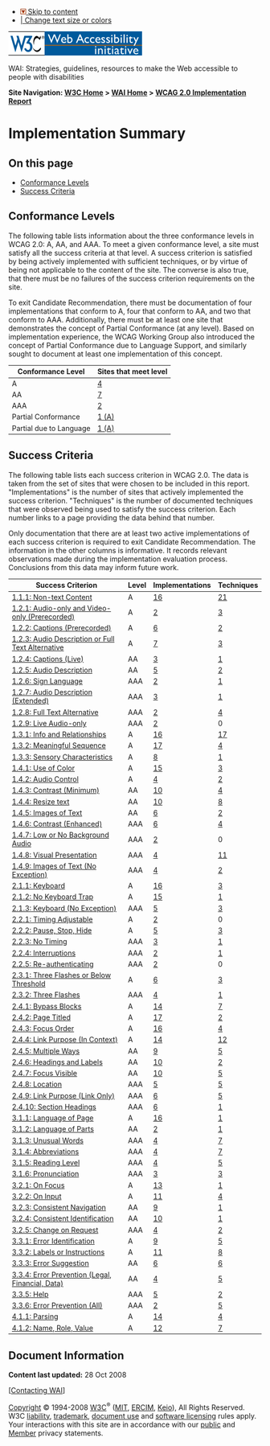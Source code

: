 -   [![](/Icons/downinpage.png) Skip to content](#main)
-   [| Change text size or colors](/WAI/changedesign.html)

[<img src="/Icons/w3c_home" alt="W3C logo" width="72" height="48" />](http://www.w3.org/ "W3C Home")[<img src="/WAI/images/wai-temp" alt="Web Accessibility Initiative (WAI) logo" height="48" />](http://www.w3.org/WAI/ "WAI Home")

WAI: Strategies, guidelines, resources to make the Web accessible to people with disabilities

**Site Navigation: [W3C Home](http://www.w3.org/) &gt; [WAI Home](http://www.w3.org/WAI/) &gt; [WCAG 2.0 Implementation Report](/WAI/GL/WCAG20/implementation-report/)**

Implementation Summary
======================

On this page
------------

-   [Conformance Levels](#conf)
-   [Success Criteria](#sc)

<span id="conf"></span>Conformance Levels
-----------------------------------------

The following table lists information about the three conformance levels in WCAG 2.0: A, AA, and AAA. To meet a given conformance level, a site must satisfy all the success criteria at that level. A success criterion is satisfied by being actively implemented with sufficient techniques, or by virtue of being not applicable to the content of the site. The converse is also true, that there must be no failures of the success criterion requirements on the site.

To exit Candidate Recommendation, there must be documentation of four implementations that conform to A, four that conform to AA, and two that conform to AAA. Additionally, there must be at least one site that demonstrates the concept of Partial Conformance (at any level). Based on implementation experience, the WCAG Working Group also introduced the concept of Partial Conformance due to Language Support, and similarly sought to document at least one implementation of this concept.

<table><thead><tr class="header"><th>Conformance Level</th><th>Sites that meet level</th></tr></thead><tbody><tr class="odd"><td>A</td><td><a href="implementation_list?category=level&amp;unit=A">4</a></td></tr><tr class="even"><td>AA</td><td><a href="implementation_list?category=level&amp;unit=AA">7</a></td></tr><tr class="odd"><td>AAA</td><td><a href="implementation_list?category=level&amp;unit=AAA">2</a></td></tr><tr class="even"><td>Partial Conformance</td><td><a href="implementation_list?category=partial&amp;unit=A">1 (A)</a></td></tr><tr class="odd"><td>Partial due to Language</td><td><a href="implementation_list?category=language&amp;unit=A">1 (A)</a></td></tr></tbody></table>

<span id="sc"></span>Success Criteria
-------------------------------------

The following table lists each success criterion in WCAG 2.0. The data is taken from the set of sites that were chosen to be included in this report. "Implementations" is the number of sites that actively implemented the success criterion. "Techniques" is the number of documented techniques that were observed being used to satisfy the success criterion. Each number links to a page providing the data behind that number.

Only documentation that there are at least two active implementations of each success criterion is required to exit Candidate Recommendation. The information in the other columns is informative. It records relevant observations made during the implementation evaluation process. Conclusions from this data may inform future work.

<table><thead><tr class="header"><th>Success Criterion</th><th>Level</th><th>Implementations</th><th>Techniques</th></tr></thead><tbody><tr class="odd"><td><a href="http://www.w3.org/WAI/GL/WCAG20/WD-UNDERSTANDING-WCAG20/text-equiv-all">1.1.1: Non-text Content</a></td><td>A</td><td><a href="implementation_list?unit=text-equiv-all&amp;category=sc">16</a></td><td><a href="technique_list?sc_id=text-equiv-all">21</a></td></tr><tr class="even"><td><a href="http://www.w3.org/WAI/GL/WCAG20/WD-UNDERSTANDING-WCAG20/media-equiv-av-only-alt">1.2.1: Audio-only and Video-only (Prerecorded)</a></td><td>A</td><td><a href="implementation_list?unit=media-equiv-av-only-alt&amp;category=sc">2</a></td><td><a href="technique_list?sc_id=media-equiv-av-only-alt">3</a></td></tr><tr class="odd"><td><a href="http://www.w3.org/WAI/GL/WCAG20/WD-UNDERSTANDING-WCAG20/media-equiv-captions">1.2.2: Captions (Prerecorded)</a></td><td>A</td><td><a href="implementation_list?unit=media-equiv-captions&amp;category=sc">6</a></td><td><a href="technique_list?sc_id=media-equiv-captions">2</a></td></tr><tr class="even"><td><a href="http://www.w3.org/WAI/GL/WCAG20/WD-UNDERSTANDING-WCAG20/media-equiv-audio-desc">1.2.3: Audio Description or Full Text Alternative</a></td><td>A</td><td><a href="implementation_list?unit=media-equiv-audio-desc&amp;category=sc">7</a></td><td><a href="technique_list?sc_id=media-equiv-audio-desc">3</a></td></tr><tr class="odd"><td><a href="http://www.w3.org/WAI/GL/WCAG20/WD-UNDERSTANDING-WCAG20/media-equiv-real-time-captions">1.2.4: Captions (Live)</a></td><td>AA</td><td><a href="implementation_list?unit=media-equiv-real-time-captions&amp;category=sc">3</a></td><td><a href="technique_list?sc_id=media-equiv-real-time-captions">1</a></td></tr><tr class="even"><td><a href="http://www.w3.org/WAI/GL/WCAG20/WD-UNDERSTANDING-WCAG20/media-equiv-audio-desc-only">1.2.5: Audio Description</a></td><td>AA</td><td><a href="implementation_list?unit=media-equiv-audio-desc-only&amp;category=sc">5</a></td><td><a href="technique_list?sc_id=media-equiv-audio-desc-only">2</a></td></tr><tr class="odd"><td><a href="http://www.w3.org/WAI/GL/WCAG20/WD-UNDERSTANDING-WCAG20/media-equiv-sign">1.2.6: Sign Language</a></td><td>AAA</td><td><a href="implementation_list?unit=media-equiv-sign&amp;category=sc">2</a></td><td><a href="technique_list?sc_id=media-equiv-sign">1</a></td></tr><tr class="even"><td><a href="http://www.w3.org/WAI/GL/WCAG20/WD-UNDERSTANDING-WCAG20/media-equiv-extended-ad">1.2.7: Audio Description (Extended)</a></td><td>AAA</td><td><a href="implementation_list?unit=media-equiv-extended-ad&amp;category=sc">3</a></td><td><a href="technique_list?sc_id=media-equiv-extended-ad">1</a></td></tr><tr class="odd"><td><a href="http://www.w3.org/WAI/GL/WCAG20/WD-UNDERSTANDING-WCAG20/media-equiv-text-doc">1.2.8: Full Text Alternative</a></td><td>AAA</td><td><a href="implementation_list?unit=media-equiv-text-doc&amp;category=sc">2</a></td><td><a href="technique_list?sc_id=media-equiv-text-doc">4</a></td></tr><tr class="even"><td><a href="http://www.w3.org/WAI/GL/WCAG20/WD-UNDERSTANDING-WCAG20/media-equiv-live-audio-only">1.2.9: Live Audio-only</a></td><td>AAA</td><td><a href="implementation_list?unit=media-equiv-live-audio-only&amp;category=sc">2</a></td><td>0</td></tr><tr class="odd"><td><a href="http://www.w3.org/WAI/GL/WCAG20/WD-UNDERSTANDING-WCAG20/content-structure-separation-programmatic">1.3.1: Info and Relationships</a></td><td>A</td><td><a href="implementation_list?unit=content-structure-separation-programmatic&amp;category=sc">16</a></td><td><a href="technique_list?sc_id=content-structure-separation-programmatic">17</a></td></tr><tr class="even"><td><a href="http://www.w3.org/WAI/GL/WCAG20/WD-UNDERSTANDING-WCAG20/content-structure-separation-sequence">1.3.2: Meaningful Sequence</a></td><td>A</td><td><a href="implementation_list?unit=content-structure-separation-sequence&amp;category=sc">17</a></td><td><a href="technique_list?sc_id=content-structure-separation-sequence">4</a></td></tr><tr class="odd"><td><a href="http://www.w3.org/WAI/GL/WCAG20/WD-UNDERSTANDING-WCAG20/content-structure-separation-understanding">1.3.3: Sensory Characteristics</a></td><td>A</td><td><a href="implementation_list?unit=content-structure-separation-understanding&amp;category=sc">8</a></td><td><a href="technique_list?sc_id=content-structure-separation-understanding">1</a></td></tr><tr class="even"><td><a href="http://www.w3.org/WAI/GL/WCAG20/WD-UNDERSTANDING-WCAG20/visual-audio-contrast-without-color">1.4.1: Use of Color</a></td><td>A</td><td><a href="implementation_list?unit=visual-audio-contrast-without-color&amp;category=sc">15</a></td><td><a href="technique_list?sc_id=visual-audio-contrast-without-color">3</a></td></tr><tr class="odd"><td><a href="http://www.w3.org/WAI/GL/WCAG20/WD-UNDERSTANDING-WCAG20/visual-audio-contrast-dis-audio">1.4.2: Audio Control</a></td><td>A</td><td><a href="implementation_list?unit=visual-audio-contrast-dis-audio&amp;category=sc">4</a></td><td><a href="technique_list?sc_id=visual-audio-contrast-dis-audio">2</a></td></tr><tr class="even"><td><a href="http://www.w3.org/WAI/GL/WCAG20/WD-UNDERSTANDING-WCAG20/visual-audio-contrast-contrast">1.4.3: Contrast (Minimum)</a></td><td>AA</td><td><a href="implementation_list?unit=visual-audio-contrast-contrast&amp;category=sc">10</a></td><td><a href="technique_list?sc_id=visual-audio-contrast-contrast">4</a></td></tr><tr class="odd"><td><a href="http://www.w3.org/WAI/GL/WCAG20/WD-UNDERSTANDING-WCAG20/visual-audio-contrast-scale">1.4.4: Resize text</a></td><td>AA</td><td><a href="implementation_list?unit=visual-audio-contrast-scale&amp;category=sc">10</a></td><td><a href="technique_list?sc_id=visual-audio-contrast-scale">8</a></td></tr><tr class="even"><td><a href="http://www.w3.org/WAI/GL/WCAG20/WD-UNDERSTANDING-WCAG20/visual-audio-contrast-text-presentation">1.4.5: Images of Text</a></td><td>AA</td><td><a href="implementation_list?unit=visual-audio-contrast-text-presentation&amp;category=sc">6</a></td><td><a href="technique_list?sc_id=visual-audio-contrast-text-presentation">2</a></td></tr><tr class="odd"><td><a href="http://www.w3.org/WAI/GL/WCAG20/WD-UNDERSTANDING-WCAG20/visual-audio-contrast7">1.4.6: Contrast (Enhanced)</a></td><td>AAA</td><td><a href="implementation_list?unit=visual-audio-contrast7&amp;category=sc">6</a></td><td><a href="technique_list?sc_id=visual-audio-contrast7">4</a></td></tr><tr class="even"><td><a href="http://www.w3.org/WAI/GL/WCAG20/WD-UNDERSTANDING-WCAG20/visual-audio-contrast-noaudio">1.4.7: Low or No Background Audio</a></td><td>AAA</td><td><a href="implementation_list?unit=visual-audio-contrast-noaudio&amp;category=sc">2</a></td><td>0</td></tr><tr class="odd"><td><a href="http://www.w3.org/WAI/GL/WCAG20/WD-UNDERSTANDING-WCAG20/visual-audio-contrast-visual-presentation">1.4.8: Visual Presentation</a></td><td>AAA</td><td><a href="implementation_list?unit=visual-audio-contrast-visual-presentation&amp;category=sc">4</a></td><td><a href="technique_list?sc_id=visual-audio-contrast-visual-presentation">11</a></td></tr><tr class="even"><td><a href="http://www.w3.org/WAI/GL/WCAG20/WD-UNDERSTANDING-WCAG20/visual-audio-contrast-text-images">1.4.9: Images of Text (No Exception)</a></td><td>AAA</td><td><a href="implementation_list?unit=visual-audio-contrast-text-images&amp;category=sc">4</a></td><td><a href="technique_list?sc_id=visual-audio-contrast-text-images">2</a></td></tr><tr class="odd"><td><a href="http://www.w3.org/WAI/GL/WCAG20/WD-UNDERSTANDING-WCAG20/keyboard-operation-keyboard-operable">2.1.1: Keyboard</a></td><td>A</td><td><a href="implementation_list?unit=keyboard-operation-keyboard-operable&amp;category=sc">16</a></td><td><a href="technique_list?sc_id=keyboard-operation-keyboard-operable">3</a></td></tr><tr class="even"><td><a href="http://www.w3.org/WAI/GL/WCAG20/WD-UNDERSTANDING-WCAG20/keyboard-operation-trapping">2.1.2: No Keyboard Trap</a></td><td>A</td><td><a href="implementation_list?unit=keyboard-operation-trapping&amp;category=sc">15</a></td><td><a href="technique_list?sc_id=keyboard-operation-trapping">1</a></td></tr><tr class="odd"><td><a href="http://www.w3.org/WAI/GL/WCAG20/WD-UNDERSTANDING-WCAG20/keyboard-operation-all-funcs">2.1.3: Keyboard (No Exception)</a></td><td>AAA</td><td><a href="implementation_list?unit=keyboard-operation-all-funcs&amp;category=sc">5</a></td><td><a href="technique_list?sc_id=keyboard-operation-all-funcs">3</a></td></tr><tr class="even"><td><a href="http://www.w3.org/WAI/GL/WCAG20/WD-UNDERSTANDING-WCAG20/time-limits-required-behaviors">2.2.1: Timing Adjustable</a></td><td>A</td><td><a href="implementation_list?unit=time-limits-required-behaviors&amp;category=sc">2</a></td><td>0</td></tr><tr class="odd"><td><a href="http://www.w3.org/WAI/GL/WCAG20/WD-UNDERSTANDING-WCAG20/time-limits-pause">2.2.2: Pause, Stop, Hide</a></td><td>A</td><td><a href="implementation_list?unit=time-limits-pause&amp;category=sc">5</a></td><td><a href="technique_list?sc_id=time-limits-pause">3</a></td></tr><tr class="even"><td><a href="http://www.w3.org/WAI/GL/WCAG20/WD-UNDERSTANDING-WCAG20/time-limits-no-exceptions">2.2.3: No Timing</a></td><td>AAA</td><td><a href="implementation_list?unit=time-limits-no-exceptions&amp;category=sc">3</a></td><td><a href="technique_list?sc_id=time-limits-no-exceptions">1</a></td></tr><tr class="odd"><td><a href="http://www.w3.org/WAI/GL/WCAG20/WD-UNDERSTANDING-WCAG20/time-limits-postponed">2.2.4: Interruptions</a></td><td>AAA</td><td><a href="implementation_list?unit=time-limits-postponed&amp;category=sc">2</a></td><td><a href="technique_list?sc_id=time-limits-postponed">1</a></td></tr><tr class="even"><td><a href="http://www.w3.org/WAI/GL/WCAG20/WD-UNDERSTANDING-WCAG20/time-limits-server-timeout">2.2.5: Re-authenticating</a></td><td>AAA</td><td><a href="implementation_list?unit=time-limits-server-timeout&amp;category=sc">2</a></td><td>0</td></tr><tr class="odd"><td><a href="http://www.w3.org/WAI/GL/WCAG20/WD-UNDERSTANDING-WCAG20/seizure-does-not-violate">2.3.1: Three Flashes or Below Threshold</a></td><td>A</td><td><a href="implementation_list?unit=seizure-does-not-violate&amp;category=sc">6</a></td><td><a href="technique_list?sc_id=seizure-does-not-violate">3</a></td></tr><tr class="even"><td><a href="http://www.w3.org/WAI/GL/WCAG20/WD-UNDERSTANDING-WCAG20/seizure-three-times">2.3.2: Three Flashes</a></td><td>AAA</td><td><a href="implementation_list?unit=seizure-three-times&amp;category=sc">4</a></td><td><a href="technique_list?sc_id=seizure-three-times">1</a></td></tr><tr class="odd"><td><a href="http://www.w3.org/WAI/GL/WCAG20/WD-UNDERSTANDING-WCAG20/navigation-mechanisms-skip">2.4.1: Bypass Blocks</a></td><td>A</td><td><a href="implementation_list?unit=navigation-mechanisms-skip&amp;category=sc">14</a></td><td><a href="technique_list?sc_id=navigation-mechanisms-skip">7</a></td></tr><tr class="even"><td><a href="http://www.w3.org/WAI/GL/WCAG20/WD-UNDERSTANDING-WCAG20/navigation-mechanisms-title">2.4.2: Page Titled</a></td><td>A</td><td><a href="implementation_list?unit=navigation-mechanisms-title&amp;category=sc">17</a></td><td><a href="technique_list?sc_id=navigation-mechanisms-title">2</a></td></tr><tr class="odd"><td><a href="http://www.w3.org/WAI/GL/WCAG20/WD-UNDERSTANDING-WCAG20/navigation-mechanisms-focus-order">2.4.3: Focus Order</a></td><td>A</td><td><a href="implementation_list?unit=navigation-mechanisms-focus-order&amp;category=sc">16</a></td><td><a href="technique_list?sc_id=navigation-mechanisms-focus-order">4</a></td></tr><tr class="even"><td><a href="http://www.w3.org/WAI/GL/WCAG20/WD-UNDERSTANDING-WCAG20/navigation-mechanisms-refs">2.4.4: Link Purpose (In Context)</a></td><td>A</td><td><a href="implementation_list?unit=navigation-mechanisms-refs&amp;category=sc">14</a></td><td><a href="technique_list?sc_id=navigation-mechanisms-refs">12</a></td></tr><tr class="odd"><td><a href="http://www.w3.org/WAI/GL/WCAG20/WD-UNDERSTANDING-WCAG20/navigation-mechanisms-mult-loc">2.4.5: Multiple Ways</a></td><td>AA</td><td><a href="implementation_list?unit=navigation-mechanisms-mult-loc&amp;category=sc">9</a></td><td><a href="technique_list?sc_id=navigation-mechanisms-mult-loc">5</a></td></tr><tr class="even"><td><a href="http://www.w3.org/WAI/GL/WCAG20/WD-UNDERSTANDING-WCAG20/navigation-mechanisms-descriptive">2.4.6: Headings and Labels</a></td><td>AA</td><td><a href="implementation_list?unit=navigation-mechanisms-descriptive&amp;category=sc">10</a></td><td><a href="technique_list?sc_id=navigation-mechanisms-descriptive">2</a></td></tr><tr class="odd"><td><a href="http://www.w3.org/WAI/GL/WCAG20/WD-UNDERSTANDING-WCAG20/navigation-mechanisms-focus-visible">2.4.7: Focus Visible</a></td><td>AA</td><td><a href="implementation_list?unit=navigation-mechanisms-focus-visible&amp;category=sc">10</a></td><td><a href="technique_list?sc_id=navigation-mechanisms-focus-visible">5</a></td></tr><tr class="even"><td><a href="http://www.w3.org/WAI/GL/WCAG20/WD-UNDERSTANDING-WCAG20/navigation-mechanisms-location">2.4.8: Location</a></td><td>AAA</td><td><a href="implementation_list?unit=navigation-mechanisms-location&amp;category=sc">5</a></td><td><a href="technique_list?sc_id=navigation-mechanisms-location">5</a></td></tr><tr class="odd"><td><a href="http://www.w3.org/WAI/GL/WCAG20/WD-UNDERSTANDING-WCAG20/navigation-mechanisms-link">2.4.9: Link Purpose (Link Only)</a></td><td>AAA</td><td><a href="implementation_list?unit=navigation-mechanisms-link&amp;category=sc">6</a></td><td><a href="technique_list?sc_id=navigation-mechanisms-link">5</a></td></tr><tr class="even"><td><a href="http://www.w3.org/WAI/GL/WCAG20/WD-UNDERSTANDING-WCAG20/navigation-mechanisms-headings">2.4.10: Section Headings</a></td><td>AAA</td><td><a href="implementation_list?unit=navigation-mechanisms-headings&amp;category=sc">6</a></td><td><a href="technique_list?sc_id=navigation-mechanisms-headings">1</a></td></tr><tr class="odd"><td><a href="http://www.w3.org/WAI/GL/WCAG20/WD-UNDERSTANDING-WCAG20/meaning-doc-lang-id">3.1.1: Language of Page</a></td><td>A</td><td><a href="implementation_list?unit=meaning-doc-lang-id&amp;category=sc">16</a></td><td><a href="technique_list?sc_id=meaning-doc-lang-id">1</a></td></tr><tr class="even"><td><a href="http://www.w3.org/WAI/GL/WCAG20/WD-UNDERSTANDING-WCAG20/meaning-other-lang-id">3.1.2: Language of Parts</a></td><td>AA</td><td><a href="implementation_list?unit=meaning-other-lang-id&amp;category=sc">2</a></td><td><a href="technique_list?sc_id=meaning-other-lang-id">1</a></td></tr><tr class="odd"><td><a href="http://www.w3.org/WAI/GL/WCAG20/WD-UNDERSTANDING-WCAG20/meaning-idioms">3.1.3: Unusual Words</a></td><td>AAA</td><td><a href="implementation_list?unit=meaning-idioms&amp;category=sc">4</a></td><td><a href="technique_list?sc_id=meaning-idioms">7</a></td></tr><tr class="even"><td><a href="http://www.w3.org/WAI/GL/WCAG20/WD-UNDERSTANDING-WCAG20/meaning-located">3.1.4: Abbreviations</a></td><td>AAA</td><td><a href="implementation_list?unit=meaning-located&amp;category=sc">4</a></td><td><a href="technique_list?sc_id=meaning-located">7</a></td></tr><tr class="odd"><td><a href="http://www.w3.org/WAI/GL/WCAG20/WD-UNDERSTANDING-WCAG20/meaning-supplements">3.1.5: Reading Level</a></td><td>AAA</td><td><a href="implementation_list?unit=meaning-supplements&amp;category=sc">4</a></td><td><a href="technique_list?sc_id=meaning-supplements">5</a></td></tr><tr class="even"><td><a href="http://www.w3.org/WAI/GL/WCAG20/WD-UNDERSTANDING-WCAG20/meaning-pronunciation">3.1.6: Pronunciation</a></td><td>AAA</td><td><a href="implementation_list?unit=meaning-pronunciation&amp;category=sc">3</a></td><td><a href="technique_list?sc_id=meaning-pronunciation">3</a></td></tr><tr class="odd"><td><a href="http://www.w3.org/WAI/GL/WCAG20/WD-UNDERSTANDING-WCAG20/consistent-behavior-receive-focus">3.2.1: On Focus</a></td><td>A</td><td><a href="implementation_list?unit=consistent-behavior-receive-focus&amp;category=sc">13</a></td><td><a href="technique_list?sc_id=consistent-behavior-receive-focus">1</a></td></tr><tr class="even"><td><a href="http://www.w3.org/WAI/GL/WCAG20/WD-UNDERSTANDING-WCAG20/consistent-behavior-unpredictable-change">3.2.2: On Input</a></td><td>A</td><td><a href="implementation_list?unit=consistent-behavior-unpredictable-change&amp;category=sc">11</a></td><td><a href="technique_list?sc_id=consistent-behavior-unpredictable-change">4</a></td></tr><tr class="odd"><td><a href="http://www.w3.org/WAI/GL/WCAG20/WD-UNDERSTANDING-WCAG20/consistent-behavior-consistent-locations">3.2.3: Consistent Navigation</a></td><td>AA</td><td><a href="implementation_list?unit=consistent-behavior-consistent-locations&amp;category=sc">9</a></td><td><a href="technique_list?sc_id=consistent-behavior-consistent-locations">1</a></td></tr><tr class="even"><td><a href="http://www.w3.org/WAI/GL/WCAG20/WD-UNDERSTANDING-WCAG20/consistent-behavior-consistent-functionality">3.2.4: Consistent Identification</a></td><td>AA</td><td><a href="implementation_list?unit=consistent-behavior-consistent-functionality&amp;category=sc">10</a></td><td><a href="technique_list?sc_id=consistent-behavior-consistent-functionality">1</a></td></tr><tr class="odd"><td><a href="http://www.w3.org/WAI/GL/WCAG20/WD-UNDERSTANDING-WCAG20/consistent-behavior-no-extreme-changes-context">3.2.5: Change on Request</a></td><td>AAA</td><td><a href="implementation_list?unit=consistent-behavior-no-extreme-changes-context&amp;category=sc">4</a></td><td><a href="technique_list?sc_id=consistent-behavior-no-extreme-changes-context">2</a></td></tr><tr class="even"><td><a href="http://www.w3.org/WAI/GL/WCAG20/WD-UNDERSTANDING-WCAG20/minimize-error-identified">3.3.1: Error Identification</a></td><td>A</td><td><a href="implementation_list?unit=minimize-error-identified&amp;category=sc">9</a></td><td><a href="technique_list?sc_id=minimize-error-identified">5</a></td></tr><tr class="odd"><td><a href="http://www.w3.org/WAI/GL/WCAG20/WD-UNDERSTANDING-WCAG20/minimize-error-cues">3.3.2: Labels or Instructions</a></td><td>A</td><td><a href="implementation_list?unit=minimize-error-cues&amp;category=sc">11</a></td><td><a href="technique_list?sc_id=minimize-error-cues">8</a></td></tr><tr class="even"><td><a href="http://www.w3.org/WAI/GL/WCAG20/WD-UNDERSTANDING-WCAG20/minimize-error-suggestions">3.3.3: Error Suggestion</a></td><td>AA</td><td><a href="implementation_list?unit=minimize-error-suggestions&amp;category=sc">6</a></td><td><a href="technique_list?sc_id=minimize-error-suggestions">6</a></td></tr><tr class="odd"><td><a href="http://www.w3.org/WAI/GL/WCAG20/WD-UNDERSTANDING-WCAG20/minimize-error-reversible">3.3.4: Error Prevention (Legal, Financial, Data)</a></td><td>AA</td><td><a href="implementation_list?unit=minimize-error-reversible&amp;category=sc">4</a></td><td><a href="technique_list?sc_id=minimize-error-reversible">5</a></td></tr><tr class="even"><td><a href="http://www.w3.org/WAI/GL/WCAG20/WD-UNDERSTANDING-WCAG20/minimize-error-context-help">3.3.5: Help</a></td><td>AAA</td><td><a href="implementation_list?unit=minimize-error-context-help&amp;category=sc">5</a></td><td><a href="technique_list?sc_id=minimize-error-context-help">2</a></td></tr><tr class="odd"><td><a href="http://www.w3.org/WAI/GL/WCAG20/WD-UNDERSTANDING-WCAG20/minimize-error-reversible-all">3.3.6: Error Prevention (All)</a></td><td>AAA</td><td><a href="implementation_list?unit=minimize-error-reversible-all&amp;category=sc">2</a></td><td><a href="technique_list?sc_id=minimize-error-reversible-all">5</a></td></tr><tr class="even"><td><a href="http://www.w3.org/WAI/GL/WCAG20/WD-UNDERSTANDING-WCAG20/ensure-compat-parses">4.1.1: Parsing</a></td><td>A</td><td><a href="implementation_list?unit=ensure-compat-parses&amp;category=sc">14</a></td><td><a href="technique_list?sc_id=ensure-compat-parses">4</a></td></tr><tr class="odd"><td><a href="http://www.w3.org/WAI/GL/WCAG20/WD-UNDERSTANDING-WCAG20/ensure-compat-rsv">4.1.2: Name, Role, Value</a></td><td>A</td><td><a href="implementation_list?unit=ensure-compat-rsv&amp;category=sc">12</a></td><td><a href="technique_list?sc_id=ensure-compat-rsv">7</a></td></tr></tbody></table>

Document Information
--------------------

**Content last updated:** 28 Oct 2008

\[[Contacting WAI](/WAI/contacts)\]

[Copyright](/Consortium/Legal/ipr-notice#Copyright) © 1994-2008 [W3C](/)<sup>®</sup> ([MIT](http://www.csail.mit.edu/), [ERCIM](http://www.ercim.org/), [Keio](http://www.keio.ac.jp/)), All Rights Reserved. W3C [liability](/Consortium/Legal/ipr-notice#Legal_Disclaimer), [trademark](/Consortium/Legal/ipr-notice#W3C_Trademarks), [document use](/Consortium/Legal/copyright-documents) and [software licensing](/Consortium/Legal/copyright-software) rules apply. Your interactions with this site are in accordance with our [public](/Consortium/Legal/privacy-statement#Public) and [Member](/Consortium/Legal/privacy-statement#Members) privacy statements.
